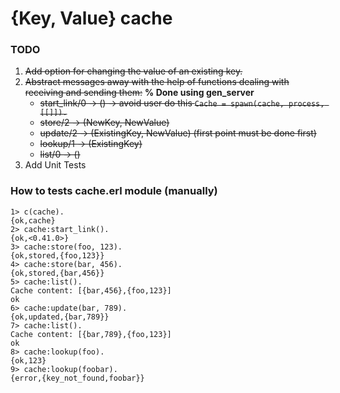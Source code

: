 # {Key, Value} cache
### TODO
1. ~~Add option for changing the value of an existing key.~~
2. ~~Abstract messages away with the help of functions dealing with receiving and sending them:~~ **% Done using gen_server**
      * ~~start_link/0 -> () -> avoid user do this `Cache = spawn(cache, process, [[]]).`~~
      * ~~store/2 -> (NewKey, NewValue)~~
      * ~~update/2 -> (ExistingKey, NewValue) (first point must be done first)~~
      * ~~lookup/1 -> (ExistingKey)~~
      * ~~list/0 -> ()~~
3. Add Unit Tests

### How to tests cache.erl module (manually)
```
1> c(cache).
{ok,cache}
2> cache:start_link().
{ok,<0.41.0>}
3> cache:store(foo, 123).
{ok,stored,{foo,123}}
4> cache:store(bar, 456).
{ok,stored,{bar,456}}
5> cache:list().
Cache content: [{bar,456},{foo,123}]
ok
6> cache:update(bar, 789).
{ok,updated,{bar,789}}
7> cache:list().
Cache content: [{bar,789},{foo,123}]
ok
8> cache:lookup(foo).
{ok,123}
9> cache:lookup(foobar).
{error,{key_not_found,foobar}}
```

